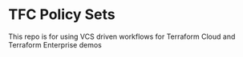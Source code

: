 # TFC Policy Sets

This repo is for using VCS driven workflows for Terraform Cloud and Terraform Enterprise demos
